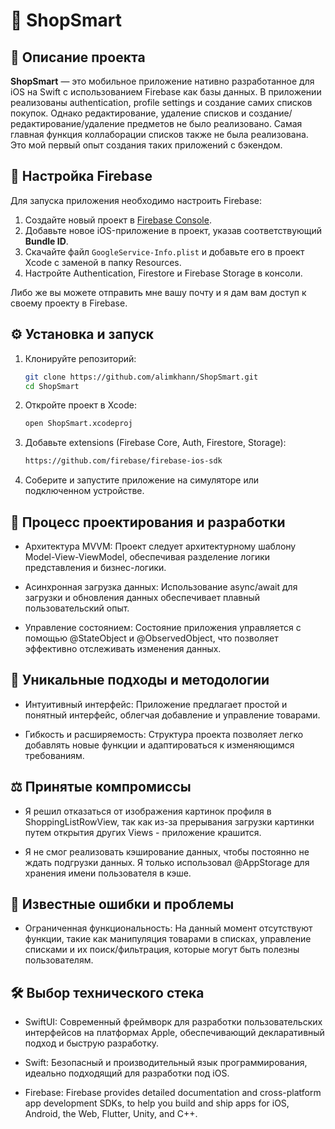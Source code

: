 # 🛒 ShopSmart  

## 📄 Описание проекта  
**ShopSmart** — это мобильное приложение нативно разработанное для iOS на Swift с использованием Firebase как базы данных. В приложении реализованы authentication, profile settings и создание самих списков покупок. Однако редактирование, удаление списков и создание/редактирование/удаление предметов не было реализовано. Самая главная функция коллаборации списков также не была реализована. Это мой первый опыт создания таких приложений с бэкендом.

## 🔧 Настройка Firebase

Для запуска приложения необходимо настроить Firebase:

1. Создайте новый проект в [Firebase Console](https://console.firebase.google.com/).
2. Добавьте новое iOS-приложение в проект, указав соответствующий **Bundle ID**.
3. Скачайте файл `GoogleService-Info.plist` и добавьте его в проект Xcode с заменой в папку Resources.
4. Настройте Authentication, Firestore и Firebase Storage в консоли.

  Либо же вы можете отправить мне вашу почту и я дам вам доступ к своему проекту в Firebase.

## ⚙️ Установка и запуск  

1. Клонируйте репозиторий:
   ```bash
   git clone https://github.com/alimkhann/ShopSmart.git
   cd ShopSmart

2. Откройте проект в Xcode:
   ```bash
   open ShopSmart.xcodeproj

3. Добавьте extensions (Firebase Core, Auth, Firestore, Storage):
   ```bash
   https://github.com/firebase/firebase-ios-sdk

4. Соберите и запустите приложение на симуляторе или подключенном устройстве.

## 🧠 Процесс проектирования и разработки

- Архитектура MVVM: Проект следует архитектурному шаблону Model-View-ViewModel, обеспечивая разделение логики представления и бизнес-логики.

- Асинхронная загрузка данных: Использование async/await для загрузки и обновления данных обеспечивает плавный пользовательский опыт.

- Управление состоянием: Состояние приложения управляется с помощью @StateObject и @ObservedObject, что позволяет эффективно отслеживать изменения данных.

## 🌟 Уникальные подходы и методологии

- Интуитивный интерфейс: Приложение предлагает простой и понятный интерфейс, облегчая добавление и управление товарами.​

- Гибкость и расширяемость: Структура проекта позволяет легко добавлять новые функции и адаптироваться к изменяющимся требованиям.

## ⚖️ Принятые компромиссы

- Я решил отказаться от изображения картинок профиля в ShoppingListRowView, так как из-за прерывания загрузки картинки путем открытия других Views - приложение крашится.

- Я не смог реализовать кэширование данных, чтобы постоянно не ждать подгрузки данных. Я только использовал @AppStorage для хранения имени пользователя в кэше.

## 🐞 Известные ошибки и проблемы

- Ограниченная функциональность: На данный момент отсутствуют функции, такие как манипуляция товарами в списках, управление списками и их поиск/фильтрация, которые могут быть полезны пользователям.

## 🛠️ Выбор технического стека

- SwiftUI: Современный фреймворк для разработки пользовательских интерфейсов на платформах Apple, обеспечивающий декларативный подход и быструю разработку.​

- Swift: Безопасный и производительный язык программирования, идеально подходящий для разработки под iOS.

- Firebase: Firebase provides detailed documentation and cross-platform app development SDKs, to help you build and ship apps for iOS, Android, the Web, Flutter, Unity, and C++.
